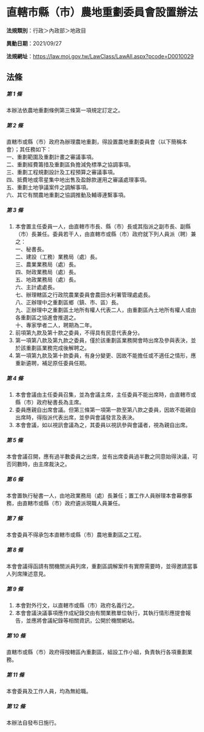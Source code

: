 # 直轄市縣（市）農地重劃委員會設置辦法

**法規類別**：行政＞內政部＞地政目

**異動日期**：2021/09/27  

**法規網址**：https://law.moj.gov.tw/LawClass/LawAll.aspx?pcode=D0010029





## 法條
##### 第 1 條
本辦法依農地重劃條例第三條第一項規定訂定之。

##### 第 2 條
直轄市或縣（市）政府為辦理農地重劃，得設置農地重劃委員會（以下簡稱本會）；其任務如下：  
一、重劃範圍及重劃計畫之審議事項。  
二、重劃經費籌措及重劃區負擔減免標準之協調事項。  
三、重劃工程規劃設計及工程預算之審議事項。  
四、抵費地或零星集中地出售及盈餘款運用之審議處理事項。  
五、重劃土地爭議案件之調解事項。  
六、其它有關農地重劃之協調推動及輔導連繫事項。

##### 第 3 條
1. 本會置主任委員一人，由直轄市市長、縣（市）長或其指派之副市長、副縣（市）長兼任。委員若干人，由直轄市或縣（市）政府就下列人員派（聘）兼之：  
一、秘書長。  
二、建設（工務）業務局（處）長。  
三、農業業務局（處）長。  
四、財政業務局（處）長。  
五、地政業務局（處）長。  
六、主計處處長。  
七、辦理轄區之行政院農業委員會農田水利署管理處處長。  
八、正辦理中之重劃區鄉（鎮、市、區）長。  
九、正辦理中之重劃區土地所有權人代表二人，由重劃區內土地所有權人或由各重劃區之協進會推選之。  
十、專家學者二人，聘期為二年。
1. 前項第九款及第十款之委員，不得具有民意代表身分。
1. 第一項第八款及第九款之委員，僅於該重劃區業務開會時出席及參與表決，並於該重劃區業務完成後解聘之。
1. 第一項第九款及第十款委員，有身分變更、因故不能擔任或不適任之情形，應重新遴聘，補足原任委員任期。

##### 第 4 條
1. 本會會議由主任委員召集，並為會議主席，主任委員不能出席時，由直轄市或縣（市）政府秘書長為主席。
1. 委員應親自出席會議。但第三條第一項第一款至第八款之委員，因故不能親自出席時，得指派代表出席，並參與會議發言及表決。
1. 本會會議，如以視訊會議為之，其委員以視訊參與會議者，視為親自出席。

##### 第 5 條
本會會議召開，應有過半數委員之出席，並有出席委員過半數之同意始得決議，可否同數時，由主席裁決之。

##### 第 6 條
本會置執行秘書一人，由地政業務局（處）長兼任；置工作人員辦理本會幕僚事務，由直轄市或縣（市）政府遴派現職人員兼任。

##### 第 7 條
本會委員不得承包本直轄市或縣（市）農地重劃區之工程。

##### 第 8 條
本會會議得函請有關機關派員列席，重劃區調解案件有實際需要時，並得邀請當事人列席陳述意見。

##### 第 9 條
1. 本會對外行文，以直轄市或縣（市）政府名義行之。
1. 本會會議決議事項應作成紀錄交由有關業務單位執行，其執行情形應提會報告，並應將會議紀錄等相關資訊，公開於機關網站。

##### 第 10 條
直轄市或縣（市）政府得按轄區內重劃區，組設工作小組，負責執行各項重劃業務。

##### 第 11 條
本會委員及工作人員，均為無給職。

##### 第 12 條
本辦法自發布日施行。



